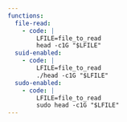 ```yaml
---
functions:
  file-read:
    - code: |
        LFILE=file_to_read
        head -c1G "$LFILE"
  suid-enabled:
    - code: |
        LFILE=file_to_read
        ./head -c1G "$LFILE"
  sudo-enabled:
    - code: |
        LFILE=file_to_read
        sudo head -c1G "$LFILE"
---
```

